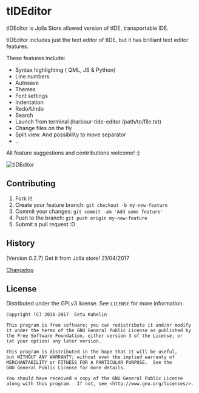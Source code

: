  
# tIDEditor

tIDEditor is Jolla Store allowed version of tIDE,  transportable IDE.

tIDEditor includes just the text editor of tIDE, but it has brilliant text editor features.

These features include:
* Syntax highlighting ( QML, JS & Python)
*  Line numbers
* Autosave
* Themes
* Font settings
* Indentation
* Redo/Undo
* Search
* Launch from terminal (harbour-tide-editor /path/to/file.txt)
* Change files on the fly
* Split view. And possibility to move separator
* ..

All feature suggestions and contributions welcome! :)  


![tIDEditor](https://github.com/eekkelund/harbour-tIDE/blob/devel/tide/icons/128x128/harbour-tide-editor.png?raw=true "tIDEditor")


## Contributing

1. Fork it!
2. Create your feature branch: `git checkout -b my-new-feature`
3. Commit your changes: `git commit -am 'Add some feature'`
4. Push to the branch: `git push origin my-new-feature`
5. Submit a pull request :D

## History

[Version 0.2.7] Get it from Jolla store! 21/04/2017  

[Changelog](https://github.com/eekkelund/harbour-tIDE/blob/master/rpm/harbour-tide.changes)

## License

Distributed under the GPLv3 license. See ``LICENSE`` for more information.
    
    Copyright (C) 2016-2017  Eetu Kahelin

    This program is free software: you can redistribute it and/or modify
    it under the terms of the GNU General Public License as published by
    the Free Software Foundation, either version 3 of the License, or
    (at your option) any later version.

    This program is distributed in the hope that it will be useful,
    but WITHOUT ANY WARRANTY; without even the implied warranty of
    MERCHANTABILITY or FITNESS FOR A PARTICULAR PURPOSE.  See the
    GNU General Public License for more details.

    You should have received a copy of the GNU General Public License
    along with this program.  If not, see <http://www.gnu.org/licenses/>.
